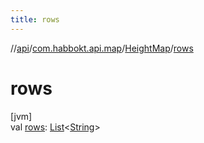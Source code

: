 ```yaml
---
title: rows
---
```

//[api](../../../index.html)/[com.habbokt.api.map](../index.html)/[HeightMap](index.html)/[rows](rows.html)



# rows



[jvm]\
val [rows](rows.html): [List](https://kotlinlang.org/api/latest/jvm/stdlib/kotlin.collections/-list/index.html)&lt;[String](https://kotlinlang.org/api/latest/jvm/stdlib/kotlin/-string/index.html)&gt;




